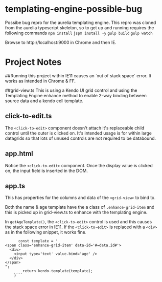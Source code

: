 # templating-engine-possible-bug

Possibe bug repro for the aurelia templating engine.
This repro was cloned from the aurelia typescript skeleton, so to get up and running requires the following commands
```npm install```
```jspm install -y```
```gulp build```
```gulp watch```

Browse to http://localhost:9000 in Chrome and then IE.

# Project Notes
##Running this project within IE11 causes an 'out of stack space' error. It works as intended in Chrome & FF.

##grid-view.ts
This is using a Kendo UI grid control and using the Templating Engine enhance method to enable 2-way binding between source data and a kendo cell template.

## click-to-edit.ts
The ```<click-to-edit>``` component doesn't attach it's replaceable child control until the outer is clicked on. It's intended usage is for within large datagrids so that lots of unused controls are not required to be databound.

## app.html
Notice the ```<click-to-edit>``` component. Once the display value is clicked on, the input field is inserted in the DOM.

## app.ts
This has properties for the columns and data of the ```<grid-view>``` to bind to.

Both the name & age template have the a class of ```.enhance-grid-item``` and this is picked up in grid-view.ts to enhance with the templating engine.

In ```getAgeTemplate()```, the ```<click-to-edit>``` control is used and this causes the stack space error in IE11. If the ```<click-to-edit>``` is replaced with a ```<div>``` as in the following snippet, it works fine.

```getAgeTemplate() {
      const template = "
<span class='enhance-grid-item' data-id='#=data.id#'>
  <div>
    <input type='text' value.bind='age' />
  </div>
</span>
";
        return kendo.template(template);
    }```

